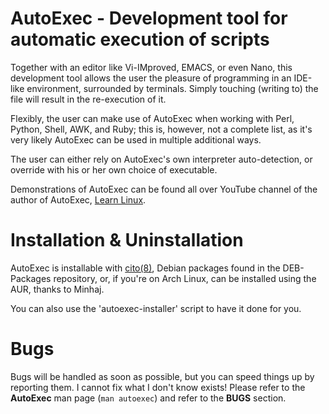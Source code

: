 # AutoExec - Development tool for automatic execution of scripts

Together with an editor like Vi-IMproved, EMACS, or even Nano, this development tool allows the user the pleasure of programming in an IDE-like environment, surrounded by terminals. Simply touching (writing to) the file will result in the re-execution of it.

Flexibly, the user can make use of AutoExec when working with Perl, Python, Shell, AWK, and Ruby; this is, however, not a complete list, as it's very likely AutoExec can be used in multiple additional ways.

The user can either rely on AutoExec's own interpreter auto-detection, or override with his or her own choice of executable.

Demonstrations of AutoExec can be found all over YouTube channel of the author of AutoExec, [Learn Linux](https://www.youtube.com/channel/UCfp-lNJy4QkIGnaEE6NtDSg).

# Installation & Uninstallation

AutoExec is installable with [cito(8)](https://github.com/terminalforlife/Extra/tree/master/source/cito), Debian packages found in the DEB-Packages repository, or, if you're on Arch Linux, can be installed using the AUR, thanks to Minhaj.

You can also use the 'autoexec-installer' script to have it done for you.

# Bugs

Bugs will be handled as soon as possible, but you can speed things up by reporting them. I cannot fix what I don't know exists! Please refer to the **AutoExec** man page (`man autoexec`) and refer to the **BUGS** section.
